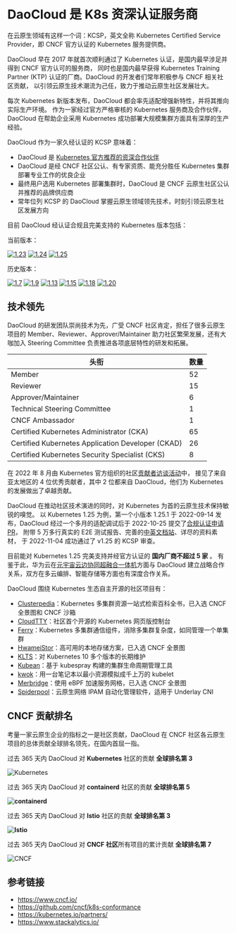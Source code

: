 # DaoCloud 是 K8s 资深认证服务商

在云原生领域有这样一个词：KCSP，英文全称 Kubernetes Certified Service Provider，即 CNCF 官方认证的 Kubernetes 服务提供商。

DaoCloud 早在 2017 年就首次顺利通过了 Kubernetes 认证，是国内最早涉足并得到 CNCF 官方认可的服务商，
同时也是国内最早获得 Kubernetes Training Partner (KTP) 认证的厂商。DaoCloud 的开发者们常年积极参与 CNCF 相关社区贡献，
以引领云原生技术潮流为己任，致力于推动云原生社区发展壮大。

每次 Kubernetes 新版本发布，DaoCloud 都会率先适配增强新特性，并将其推向实际生产环境。
作为一家经过官方严格审核的 Kubernetes 服务商及合作伙伴，DaoCloud 在帮助企业采用 Kubernetes 成功部署大规模集群方面具有深厚的生产经验。

DaoCloud 作为一家久经认证的 KCSP 意味着：

- DaoCloud 是 [Kubernetes 官方推荐的资深合作伙伴](https://kubernetes.io/partners/)
- DaoCloud 是经 CNCF 社区公认、有专家资质、能充分胜任 Kubernetes 集群部署专业工作的优良企业
- 最终用户选用 Kubernetes 部署集群时，DaoCloud 是 CNCF 云原生社区公认并推荐的品牌供应商
- 常年位列 KCSP 的 DaoCloud 掌握云原生领域领先技术，时刻引领云原生社区发展方向

目前 DaoCloud 经认证合规且完美支持的 Kubernetes 版本包括：

当前版本：

[![1.23](../images/1.23.png)](https://github.com/cncf/k8s-conformance/pull/2072)
[![1.24](../images/1.24.png)](https://github.com/cncf/k8s-conformance/pull/2239)
[![1.25](../images/1.25.png)](https://github.com/cncf/k8s-conformance/pull/2240)

历史版本：

[![1.7](../images/1.7.png)](https://github.com/cncf/k8s-conformance/pull/68)
[![1.9](../images/1.9.png)](https://github.com/cncf/k8s-conformance/pull/210)
[![1.13](../images/1.13.png)](https://github.com/cncf/k8s-conformance/pull/418)
[![1.15](../images/1.15.png)](https://github.com/cncf/k8s-conformance/pull/794)
[![1.18](../images/1.18.png)](https://github.com/cncf/k8s-conformance/pull/1144)
[![1.20](../images/1.20.png)](https://github.com/cncf/k8s-conformance/pull/1463)

## 技术领先

DaoCloud 的研发团队崇尚技术为先，广受 CNCF 社区肯定，担任了很多云原生项目的 Member、Reviewer、Approver/Maintainer
助力社区繁荣发展，还有大咖加入 Steering Committee 负责推进各项底层特性的研发和拓展。

| 头衔                                              | 数量 |
| ------------------------------------------------- | ---- |
| Member                                            | 52   |
| Reviewer                                          | 15   |
| Approver/Maintainer                               | 6    |
| Technical Steering Committee                      | 1    |
| CNCF Ambassador                                   | 1    |
| Certified Kubernetes Administrator (CKA)          | 65   |
| Certified Kubernetes Application Developer (CKAD) | 26   |
| Certified Kubernetes Security Specialist (CKS)    | 8    |

在 2022 年 8 月由 Kubernetes
官方组织的社区[贡献者访谈活动](https://kubernetes.io/blog/2022/08/15/meet-our-contributors-china-ep-03/)中，
接见了来自亚太地区的 4 位优秀贡献者，其中 2 位都来自 DaoCloud，他们为 Kubernetes 的发展做出了卓越贡献。

DaoCloud 在推动社区技术演进的同时，对 Kubernetes 为首的云原生技术保持敏锐的嗅觉。
以 Kubernetes 1.25 为例，第一个小版本 1.25.1 于 2022-09-14 发布，DaoCloud 经过一个多月的适配调试后于 2022-10-25
提交了[合规认证申请 PR](https://github.com/cncf/k8s-conformance/pull/2240)，
附带 5 万多行真实的 E2E 测试报告、完善的[中英文档站](https://docs.daocloud.io/)、详尽的资料素材，
于 2022-11-04 成功通过了 v1.25 的 KCSP 审查。

目前能对 Kubernetes 1.25 完美支持并经官方认证的 **国内厂商不超过 5 家** 。
有鉴于此，华为云在[元宇宙云边协同超融合一体机](http://blog.daocloud.io/8542.html)方面与 DaoCloud 建立战略合作关系，双方在多云编排、智能存储等方面也有深度合作关系。

DaoCloud 围绕 Kubernetes 生态自主开源的社区项目有：

- [Clusterpedia](https://github.com/clusterpedia-io)：Kubernetes 多集群资源一站式检索百科全书，已入选 CNCF 全景图和 CNCF 沙箱
- [CloudTTY](https://github.com/cloudtty/cloudtty)：社区首个开源的 Kubernetes 网页版控制台
- [Ferry](https://github.com/ferryproxy/ferry)：Kubernetes 多集群通信组件，消除多集群复杂度，如同管理一个单集群
- [HwameiStor](https://github.com/hwameistor/hwameistor)：高可用的本地存储方案，已入选 CNCF 全景图
- [KLTS](https://github.com/klts-io)：对 Kubernetes 10 多个版本的长期维护
- [Kubean](https://github.com/kubean-io/kubean)：基于 kubespray 构建的集群生命周期管理工具
- [kwok](https://github.com/kubernetes-sigs/kwok)：用一台笔记本以最小资源模拟成千上万的 kubelet
- [Merbridge](https://github.com/merbridge/merbridge)：使用 eBPF 加速服务网格，已入选 CNCF 全景图
- [Spiderpool](https://github.com/spidernet-io)：云原生网络 IPAM 自动化管理软件，适用于 Underlay CNI

## CNCF 贡献排名

考量一家云原生企业的指标之一是社区贡献，DaoCloud 在 CNCF 社区各云原生项目的总体贡献全球排名领先，在国内首屈一指。

过去 365 天内 DaoCloud 对 **Kubernetes** 社区的贡献 **全球排名第 3**

![Kubernetes](./images/cncf01.png)

过去 365 天内 DaoCloud 对 **containerd** 社区的贡献 **全球排名第 5**

**![containerd](./images/cncf02.png)**

过去 365 天内 DaoCloud 对 **Istio** 社区的贡献 **全球排名第 3**

**![Istio](./images/cncf03.png)**

过去 365 天内 DaoCloud 对 **CNCF 社区**所有项目的累计贡献 **全球排名第 7**

![CNCF](./images/cncf04.png)

## 参考链接

- https://www.cncf.io/
- https://github.com/cncf/k8s-conformance
- https://kubernetes.io/partners/
- https://www.stackalytics.io/
